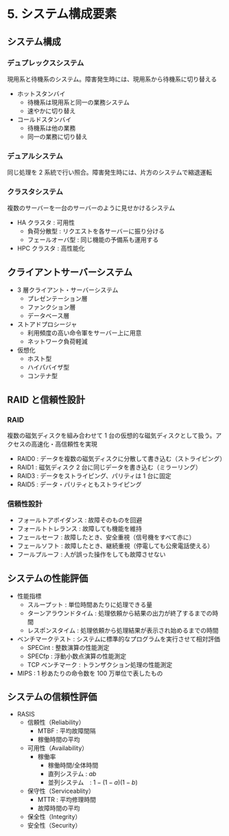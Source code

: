 # 5. システム構成要素

## システム構成

### デュプレックスシステム

現用系と待機系のシステム。障害発生時には、現用系から待機系に切り替える

- ホットスタンバイ
  - 待機系は現用系と同一の業務システム
  - 速やかに切り替え
- コールドスタンバイ
  - 待機系は他の業務
  - 同一の業務に切り替え

### デュアルシステム

同じ処理を 2 系統で行い照合。障害発生時には、片方のシステムで縮退運転

### クラスタシステム

複数のサーバーを一台のサーバーのように見せかけるシステム

- HA クラスタ : 可用性
  - 負荷分散型 : リクエストを各サーバーに振り分ける
  - フェールオーバ型 : 同じ機能の予備系も運用する
- HPC クラスタ : 高性能化

## クライアントサーバーシステム

- 3 層クライアント・サーバーシステム
  - プレゼンテーション層
  - ファンクション層
  - データベース層
- ストアドプロシージャ
  - 利用頻度の高い命令軍をサーバー上に用意
  - ネットワーク負荷軽減
- 仮想化
  - ホスト型
  - ハイパバイザ型
  - コンテナ型

## RAID と信頼性設計

### RAID

複数の磁気ディスクを組み合わせて 1 台の仮想的な磁気ディスクとして扱う。アクセスの高速化・高信頼性を実現

- RAID0 : データを複数の磁気ディスクに分散して書き込む（ストライピング）
- RAID1 : 磁気ディスク 2 台に同じデータを書き込む（ミラーリング）
- RAID3 : データをストライピング、パリティは 1 台に固定
- RAID5 : データ・パリティともストライピング

### 信頼性設計

- フォールトアボイダンス : 故障そのものを回避
- フォールトトレランス : 故障しても機能を維持
- フェールセーフ : 故障したとき、安全重視（信号機をすべて赤に）
- フェールソフト : 故障したとき、継続重視（停電しても公衆電話使える）
- フールプルーフ : 人が誤った操作をしても故障させない

## システムの性能評価

- 性能指標
  - スループット : 単位時間あたりに処理できる量
  - ターンアラウンドタイム : 処理依頼から結果の出力が終了するまでの時間
  - レスポンスタイム : 処理依頼から処理結果が表示され始めるまでの時間
- ベンチマークテスト : システムに標準的なプログラムを実行させて相対評価
  - SPECint : 整数演算の性能測定
  - SPECfp : 浮動小数点演算の性能測定
  - TCP ベンチマーク : トランザクション処理の性能測定
- MIPS : 1 秒あたりの命令数を 100 万単位で表したもの

## システムの信頼性評価

- RASIS
  - 信頼性（Reliability）
    - MTBF : 平均故障間隔
    - 稼働時間の平均
  - 可用性（Availability）
    - 稼働率
      - 稼働時間/全体時間
      - 直列システム : $ab$
      - 並列システム　: $1-(1-a)(1-b)$
  - 保守性（Serviceablity）
    - MTTR : 平均修理時間
    - 故障時間の平均
  - 保全性（Integrity）
  - 安全性（Security）

